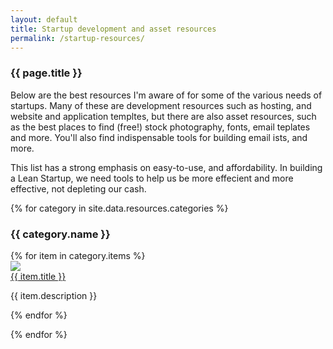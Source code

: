 ```yaml
---
layout: default
title: Startup development and asset resources
permalink: /startup-resources/
---
```

<div class='pure-g'>
<div class='pure-u-1' markdown='1'>

### {{ page.title }}

Below are the best resources I'm aware of for some of the various needs of startups.
Many of these are development resources such as hosting, and website and application templtes,
but there are also asset resources, such as the best places to find (free!) stock photography,
fonts, email teplates and more. You'll also find indispensable tools for building email ists, and more.

This list has a strong emphasis on easy-to-use, and affordability. In building a Lean Startup,
we need tools to help us be more effecient and more effective, not depleting our cash.

</div>
</div>

<div class='pure-g'>
{% for category in site.data.resources.categories %}

  <div class='pure-u-1'>
    <h3>
      {{ category.name }}
    </h3>
  </div>

  <div class='pure-u-1'>
    {% for item in category.items %}
      <div class="pure-g resource-item" >
        <div class="pure-u-1-3">
          <img src="/resources/images/resources/{{ item.image }}" />
        </div>
        <div class="pure-u-2-3">
          <a href="{{ item.url }}">
            {{ item.title }}
          </a>
          <p>
            {{ item.description }}
          </p>
        </div>
      </div>
    {% endfor %}
  </div>
      
{% endfor %}
</div>
